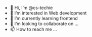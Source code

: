 - 👋 Hi, I’m @cs-techie
- 👀 I’m interested in Web development 
- 🌱 I’m currently learning frontend 
- 💞️ I’m looking to collaborate on ...
- 📫 How to reach me ...

<!---
cs-techie/cs-techie is a ✨ special ✨ repository because its `README.md` (this file) appears on your GitHub profile.
You can click the Preview link to take a look at your changes.
--->
